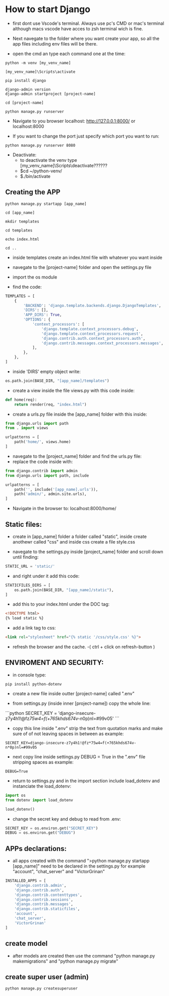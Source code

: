 # How to start Django

- first dont use Vscode's terminal. Always use pc's CMD or mac's terminal although macs vscode have acces to zsh terminal wich is fine.

- Next navegate to the folder where you want create your app, so all the app files including env files will be there.

- open the cmd an type each command one at the time:

```shell
python -m venv [my_venv_name]

[my_venv_name]\Scripts\activate

pip install django

django-admin version
django-admin startproject [project-name]

cd [project-name]

python manage.py runserver
```
- Navigate to you browser localhost: http://127.0.0.1:8000/ or localhost:8000 

- If you want to change the port just specify which port you want to run:

```shell
python manage.py runserver 8080
``` 
- Deactivate:
    - to deactivate the venv type [my_venv_name]\Scripts\deactivate??????
    - $cd ~/python-venv/
    - $./bin/activate


## Creating the APP

```shell
python manage.py startapp [app_name]

cd [app_name]

mkdir templates

cd templates

echo index.html

cd ..
```
- inside templates create an index.html file with whatever you want inside

- navegate to the [project-name] folder and open the settings.py file

- import the os module

- find the code:

```python
TEMPLATES = [
    {
        'BACKEND': 'django.template.backends.django.DjangoTemplates',
        'DIRS': [],
        'APP_DIRS': True,
        'OPTIONS': {
            'context_processors': [
                'django.template.context_processors.debug',
                'django.template.context_processors.request',
                'django.contrib.auth.context_processors.auth',
                'django.contrib.messages.context_processors.messages',
            ],
        },
    },
]
```

- inside 'DIRS' empty object write:  

```python
os.path.join(BASE_DIR, "[app_name]/templates")
```
- create a view inside the file views.py with this code inside:

```python
def home(req):
    return render(req, "index.html")
```

- create a urls.py file inside the [app_name] folder with this inside:

```python
from django.urls import path
from . import views

urlpatterns = [
    path('home/', views.home)
]
```

- navegate to the [project_name] folder and find the urls.py file:
- replace the code inside with:

```python
from django.contrib import admin
from django.urls import path, include

urlpatterns = [
    path('', include('[app_name].urls')),
    path('admin/', admin.site.urls),
]
```
- Navigate in the browser to: localhost:8000/home/

## Static files:

- create in [app_name] folder a folder called "static", inside create anothewr called "css" and inside css create a file style.css

- navegate to the settings.py inside [project_name] folder and scroll down until finding:

```python
STATIC_URL = 'static/'
```
- and right under it add this code:

```python
STATICFILES_DIRS = [
    os.path.join(BASE_DIR, "[app_name]/static"),
]
```
- add this to your index.html under the DOC tag:

```html
<!DOCTYPE html>
{% load static %}
```

- add a link tag to css:

```html
<link rel="stylesheet" href="{% static '/css/style.css' %}">
```

- refresh the browser and the cache.
    -( ctrl + click on refresh-button )


## ENVIROMENT AND SECURITY:

- in console type:
```shell
pip install python-dotenv
```

- create a new file inside outter [project-name] called ".env"

- from settings.py (inside inner [project-name]) copy the whole line:

´´´python
 SECRET_KEY = 'django-insecure-z7y4h1!@fz*75w4=f(+765khds674v-n*0p)nl=#99v05'
´´´

- copy this line inside ".env" strip the text from quotation marks and make sure of of not leaving spaces in between as example:

```text
SECRET_KEY=django-insecure-z7y4h1!@fz*75w4=f(+765khds674v-n*0p)nl=#99v05
```

- next copy line inside settings.py DEBUG = True in the ".env" file stripping spaces as example:

```text
DEBUG=True
```

- return to settings.py and in the import section include load_dotenv and instanciate the load_dotenv:

```python
import os
from dotenv import load_dotenv

load_dotenv()
```

- change the secret key and debug to read from .env:

```python
SECRET_KEY = os.environ.get("SECRET_KEY")
DEBUG = os.environ.get("DEBUG")
```


## APPs declarations:

- all apps created with the command ">python manage.py startapp [app_name]" need to be declared in the settings.py for example "account", "chat_server" and "VictorGrinan"

```python
INSTALLED_APPS = [
    'django.contrib.admin',
    'django.contrib.auth',
    'django.contrib.contenttypes',
    'django.contrib.sessions',
    'django.contrib.messages',
    'django.contrib.staticfiles',
    'account',
    'chat_server',
    'VictorGrinan'
]
```

## create model 

- after models are created then use the command "python manage.py makemigrations" and "python manage.py migrate"


## create super user (admin)

```shell
python manage.py createsuperuser
```
